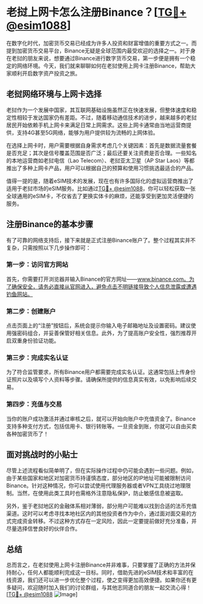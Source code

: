 # 老挝上网卡怎么注册Binance？[[TG💪+ @esim1088](https://t.me/s/esim1088)]

在数字化时代，加密货币交易已经成为许多人投资和财富增值的重要方式之一。而提到加密货币交易平台，Binance无疑是全球范围内最受欢迎的选择之一。对于身在老挝的朋友来说，想要通过Binance进行数字货币交易，第一步便是拥有一个稳定的网络环境。今天，我们就来聊聊如何在老挝使用上网卡注册Binance，帮助大家顺利开启数字资产投资之旅。

## 老挝网络环境与上网卡选择

老挝作为一个发展中国家，其互联网基础设施虽然正在快速发展，但整体速度和稳定性相较于发达国家仍有差距。不过，随着移动通信技术的进步，越来越多的老挝居民开始依赖手机上网卡来满足日常上网需求。这些上网卡通常由当地运营商提供，支持4G甚至5G网络，能够为用户提供较为流畅的上网体验。

在选择上网卡时，用户需要根据自身需求考虑几个关键因素：首先是数据流量套餐是否充足；其次是信号覆盖范围是否广泛；最后还要关注资费是否合理。一些知名的本地运营商如老挝电信（Lao Telecom）、老挝亚太卫星（AP Star Laos）等都推出了多种上网卡产品，用户可以根据自己的预算和使用习惯挑选最适合的产品。

值得一提的是，随着eSIM技术的发展，现在也有许多国际化的虚拟运营商推出了适用于老挝市场的eSIM服务。比如通过[TG💪+ @esim1088](https://t.me/s/esim1088)，你可以轻松获取一张全球通用的eSIM卡，不仅省去了更换实体卡的麻烦，还能享受到更加灵活便捷的服务。

## 注册Binance的基本步骤

有了可靠的网络支持后，接下来就是正式注册Binance账户了。整个过程其实并不复杂，只需按照以下几步操作即可：

### 第一步：访问官方网站

首先，你需要打开浏览器并输入Binance的官方网址——www.binance.com。为了确保安全，请务必直接从官网进入，避免点击不明链接导致个人信息泄露或遭遇钓鱼网站。

### 第二步：创建账户

点击页面上的“注册”按钮后，系统会提示你输入电子邮箱地址及设置密码。建议使用强密码组合，并妥善保管好相关信息。此外，为了提高账户安全性，强烈推荐开启双重身份验证功能。

### 第三步：完成实名认证

为了符合监管要求，所有Binance用户都需要完成实名认证。这通常包括上传身份证照片以及填写个人资料等步骤。请确保所提供的信息真实有效，以免影响后续交易。

### 第四步：充值与交易

当你的账户成功激活并通过审核之后，就可以开始向账户中充值资金了。Binance支持多种支付方式，包括信用卡、银行转账等。一旦资金到账，你就可以自由买卖各种加密货币了！

## 面对挑战时的小贴士

尽管上述流程看似简单明了，但在实际操作过程中仍可能会遇到一些问题。例如，由于某些国家和地区对加密货币持谨慎态度，部分地区的IP地址可能被限制访问Binance。针对这种情况，你可以尝试使用代理服务器或者VPN工具绕过地理限制。当然，在使用此类工具时也需格外注意隐私保护，防止敏感信息被盗取。

另外，鉴于老挝地区的金融体系相对薄弱，部分用户可能难以找到合适的法币充值渠道。这时可以考虑寻找本地社区内的其他投资者作为中介，通过面对面交易的方式完成资金转移。不过这种方式存在一定风险，因此一定要提前做好充分准备，并尽量选择信誉良好的伙伴合作。

## 总结

总而言之，在老挝使用上网卡注册Binance并非难事，只要掌握了正确的方法并保持耐心，任何人都能顺利完成这一目标。同时，借助先进的eSIM技术和丰富的在线资源，我们还可以进一步优化整个过程，使之变得更加高效便捷。如果你还有更多疑问，欢迎随时加入我们的讨论群组，与其他志同道合的朋友一起交流心得！[[TG💪+ @esim1088](https://t.me/s/esim1088) ![Image](https://i.postimg.cc/4NQfJmqS/Snipaste-2025-05-13-00-14-12.png)]